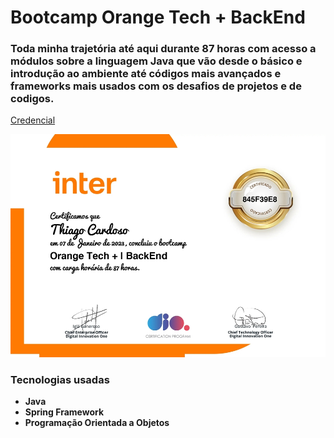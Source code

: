# Bootcamp Orange Tech + BackEnd

### Toda minha trajetória até aqui durante 87 horas com acesso a módulos sobre a linguagem Java que vão desde o básico e introdução ao ambiente até códigos mais avançados e frameworks mais usados com os desafios de projetos e de codigos.

[Credencial](https://www.dio.me/certificate/845F39E8/share)

![Certificado](https://github.com/tchio1991/Orange-tech-BackEnd/blob/main/Certificado%20Bootcamp/Certificado%20Bootcamp%20Orange%20Tech%20%2B%20BackEnd.jpg)

### Tecnologias usadas

* **Java** 
* **Spring Framework**
* **Programação Orientada a Objetos**